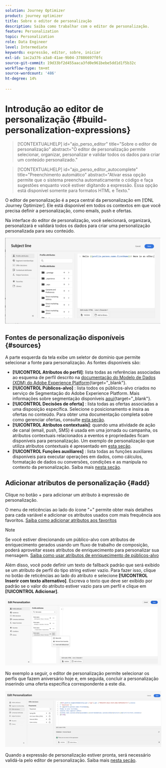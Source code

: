 ```yaml
---
solution: Journey Optimizer
product: journey optimizer
title: Sobre o editor de personalização
description: Saiba como trabalhar com o editor de personalização.
feature: Personalization
topic: Personalization
role: Data Engineer
level: Intermediate
keywords: expressão, editor, sobre, iniciar
exl-id: 1ac2a376-a3a8-41ae-9b04-37886697f0fc
source-git-commit: 19d33bf2d455aaca3fd0e961bebe5dd1d1f5b32c
workflow-type: tm+mt
source-wordcount: '486'
ht-degree: 14%

---
```


# Introdução ao editor de personalização {#build-personalization-expressions}

>[!CONTEXTUALHELP]
>id="ajo_perso_editor"
>title="Sobre o editor de personalização"
>abstract="O editor de personalização permite selecionar, organizar, personalizar e validar todos os dados para criar um conteúdo personalizado."

>[!CONTEXTUALHELP]
>id="ajo_perso_editor_autocomplete"
>title="Preenchimento automático"
>abstract="Ativar essa opção permite que o sistema preencha automaticamente o código e faça sugestões enquanto você estiver digitando a expressão. Essa opção está disponível somente para formatos HTML e Texto."

O editor de personalização é a peça central da personalização em [!DNL Journey Optimizer]. Ele está disponível em todos os contextos em que você precisa definir a personalização, como emails, push e ofertas.

Na interface do editor de personalização, você selecionará, organizará, personalizará e validará todos os dados para criar uma personalização personalizada para seu conteúdo.

![](assets/perso_ee1.png)

## Fontes de personalização disponíveis {#sources}

A parte esquerda da tela exibe um seletor de domínio que permite selecionar a fonte para personalização. As fontes disponíveis são:

* **[!UICONTROL Atributos do perfil]**: lista todas as referências associadas ao esquema de perfil descrito na [documentação do Modelo de Dados (XDM) do Adobe Experience Platform](https://experienceleague.adobe.com/docs/experience-platform/xdm/home.html?lang=pt-BR){target="_blank"}.
* **[!UICONTROL Públicos-alvo]** : lista todos os públicos-alvo criados no serviço de Segmentação do Adobe Experience Platform. Mais informações sobre segmentação disponíveis [aqui](https://experienceleague.adobe.com/docs/experience-platform/segmentation/home.html?lang=pt-BR){target="_blank"}.
* **[!UICONTROL Decisões de oferta]** : lista todas as ofertas associadas a uma disposição específica. Selecione o posicionamento e insira as ofertas no conteúdo. Para obter uma documentação completa sobre como gerenciar ofertas, consulte [esta seção](../offers/get-started/starting-offer-decisioning.md).
* **[!UICONTROL Atributos contextuais]**: quando uma atividade de ação de canal (email, push, SMS) é usada em uma jornada ou campanha, os atributos contextuais relacionados a eventos e propriedades ficam disponíveis para personalização. Um exemplo de personalização que utiliza atributos contextuais é apresentado em [esta seção](personalization-use-case.md).
* **[!UICONTROL Funções auxiliares]** : lista todas as funções auxiliares disponíveis para executar operações em dados, como cálculos, formatação de dados ou conversões, condições e as manipula no contexto da personalização. Saiba mais [nesta seção](functions/functions.md).

## Adicionar atributos de personalização {#add}

Clique no botão + para adicionar um atributo à expressão de personalização.

O menu de reticências ao lado do ícone &quot;+&quot; permite obter mais detalhes para cada variável e adicionar os atributos usados com mais frequência aos favoritos. [Saiba como adicionar atributos aos favoritos](personalization-favorites.md)

>[!NOTE]
>
>Se você estiver direcionando um público-alvo com atributos de enriquecimento gerados usando um fluxo de trabalho de composição, poderá aproveitar esses atributos de enriquecimento para personalizar sua mensagem. [Saiba como usar atributos de enriquecimento de públicos-alvo](../audience/about-audiences.md#enrichment)

Além disso, você pode definir um texto de fallback padrão que será exibido se um atributo de perfil do tipo string estiver vazio. Para fazer isso, clique no botão de reticências ao lado do atributo e selecione **[!UICONTROL Inserir com texto alternativo]**. Escreva o texto que deve ser exibido por padrão se o valor do atributo estiver vazio para um perfil e clique em **[!UICONTROL Adicionar]**.

![](assets/attribute-details.png)

No exemplo a seguir, o editor de personalização permite selecionar os perfis que fazem aniversário hoje e, em seguida, concluir a personalização inserindo uma oferta específica correspondente a este dia.

![](assets/perso_ee2.png)

Quando a expressão de personalização estiver pronta, será necessário validá-la pelo editor de personalização. Saiba mais [nesta seção](personalization-validation.md).
